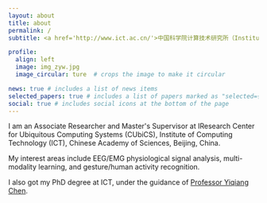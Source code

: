 ```yaml
---
layout: about
title: about
permalink: /
subtitle: <a href='http://www.ict.ac.cn/'>中国科学院计算技术研究所（Institute of Computing Technology, ICT）</a>北京市海淀区科学院南路6号（Kexueyuan South Road No.6, Haidian District, Beijing）

profile:
  align: left
  image: img_zyw.jpg
  image_circular: ture  # crops the image to make it circular

news: true # includes a list of news items
selected_papers: true # includes a list of papers marked as "selected={true}"
social: true # includes social icons at the bottom of the page
---
```

I am an Associate Researcher and Master's Supervisor at IResearch Center for Ubiquitous Computing Systems (CUbiCS), Institute of Computing Technology (ICT), Chinese Academy of Sciences, Beijing, China.

My interest areas include EEG/EMG physiological signal analysis, multi-modality learning, and gesture/human activity recognition.

I also got my PhD degree at ICT, under the guidance of <a href="http://www.ict.cas.cn/sourcedb_2018_ict_cas/cn/jssrck/200909/t20090917_2496596.html">Professor Yiqiang Chen</a>.
